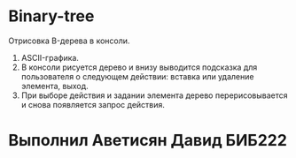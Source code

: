 # Binary-tree
Отрисовка B-дерева в консоли.
1. ASCII-графика.
2. В консоли рисуется дерево и внизу выводится подсказка для пользователя о следующем действии: вставка или удаление элемента, выход.
3. При выборе действия и задании элемента дерево перерисовывается и снова появляется запрос действия.

# Выполнил Аветисян Давид БИБ222
